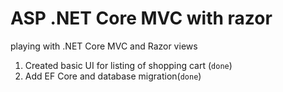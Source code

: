# ASP .NET Core MVC with razor
playing with .NET Core MVC and Razor views

1. Created basic UI for listing of shopping cart (`done`)
2. Add EF Core and database migration(`done`)
